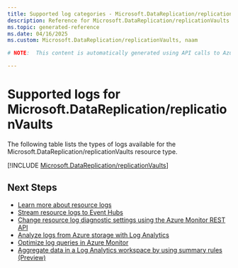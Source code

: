```yaml
---
title: Supported log categories - Microsoft.DataReplication/replicationVaults
description: Reference for Microsoft.DataReplication/replicationVaults in Azure Monitor Logs.
ms.topic: generated-reference
ms.date: 04/16/2025
ms.custom: Microsoft.DataReplication/replicationVaults, naam

# NOTE:  This content is automatically generated using API calls to Azure. Any edits made on these files will be overwritten in the next run of the script. 

---
```





# Supported logs for Microsoft.DataReplication/replicationVaults  
The following table lists the types of logs available for the Microsoft.DataReplication/replicationVaults resource type.
  

  
[!INCLUDE [Microsoft.DataReplication/replicationVaults](~/reusable-content/ce-skilling/azure/includes/azure-monitor/reference/logs/microsoft-datareplication-replicationvaults-logs-include.md)]  
  

## Next Steps

* [Learn more about resource logs](/azure/azure-monitor/essentials/platform-logs-overview)
* [Stream resource logs to Event Hubs](/azure/azure-monitor/essentials/resource-logs#send-to-azure-event-hubs)
* [Change resource log diagnostic settings using the Azure Monitor REST API](/rest/api/monitor/diagnosticsettings)
* [Analyze logs from Azure storage with Log Analytics](/azure/azure-monitor/essentials/resource-logs#send-to-log-analytics-workspace)
* [Optimize log queries in Azure Monitor](/azure/azure-monitor/logs/query-optimization)
* [Aggregate data in a Log Analytics workspace by using summary rules (Preview)](/azure/azure-monitor/logs/summary-rules)